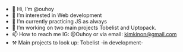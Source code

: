 - 👋 Hi, I’m @ouhoy
- 👀 I’m interested in Web development
- 🌱 I’m currently practicing JS as always
- 💞️ I’m working on two main projects Tobelist and Uptopack.
- 📫 How to reach me IG: @Ouhoy or via email: kimkinon@gmail.com
- ⚒️ Main projects to look up: Tobelist -in development-

<!---
ouhoy/ouhoy is a ✨ special ✨ repository because its `README.md` (this file) appears on your GitHub profile.
You can click the Preview link to take a look at your changes.
- 💞️ I’m working on a project called Tighri which is an online school :)
--->
